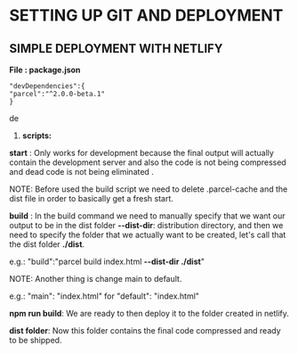 # **SETTING UP GIT AND DEPLOYMENT**

## **SIMPLE DEPLOYMENT WITH NETLIFY**

**File : package.json**

```
"devDependencies":{
"parcel":"^2.0.0-beta.1"
}
```

de

1. **scripts:**

**start** : Only works for development because the final output will actually
contain the development server and also the code is not being compressed and dead code
is not being eliminated .

NOTE: Before used the build script we need to delete .parcel-cache and the dist file in
order to basically get a fresh start.

**build** : In the build command we need to manually specify that we want our output to be in the dist folder **--dist-dir**: distribution directory, and then we need to specify the folder that we actually want to be created, let's call that the dist folder **./dist**.

e.g.: "build":"parcel build index.html **--dist-dir ./dist**"

NOTE: Another thing is change main to default.

e.g.: "main": "index.html" for "default": "index.html"

**npm run build**: We are ready to then deploy it to the folder created in netlify.

**dist folder**: Now this folder contains the final code compressed and ready to be shipped.
